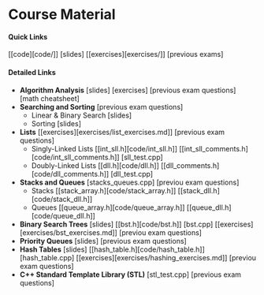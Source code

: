 # Course Material

#### Quick Links

[[code][code/]] [slides] [[exercises][exercises/]] [previous exams]

#### Detailed Links

* **Algorithm Analysis** [slides] [exercises] [previous exam questions] [math cheatsheet]
* **Searching and Sorting** [previous exam questions]
    * Linear & Binary Search [slides]
    * Sorting [slides]
* **Lists** [[exercises][exercises/list_exercises.md]] [previous exam questions]
    * Singly-Linked Lists [[int_sll.h][code/int_sll.h]] [[int_sll_comments.h][code/int_sll_comments.h]] [sll_test.cpp]
    * Doubly-Linked Lists [[dll.h][code/dll.h]] [[dll_comments.h][code/dll_comments.h]] [dll_test.cpp]
* **Stacks and Queues** [stacks_queues.cpp] [previou exam questions]
    * Stacks [[stack_array.h][code/stack_array.h]] [[stack_dll.h][code/stack_dll.h]]
    * Queues [[queue_array.h][code/queue_array.h]] [[queue_dll.h][code/queue_dll.h]]
* **Binary Search Trees** [slides] [[bst.h][code/bst.h]] [bst.cpp] [[exercises][exercises/bst_exercises.md]] [previou exam questions]
* **Priority Queues** [slides] [previous exam questions]
* **Hash Tables** [slides] [[hash_table.h][code/hash_table.h]] [hash_table.cpp] [[exercises][exercises/hashing_exercises.md]] [previou exam questions]
* **C++ Standard Template Library (STL)** [stl_test.cpp] [previous exam questions]
